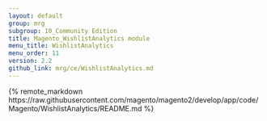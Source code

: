 ```yaml
---
layout: default
group: mrg
subgroup: 10_Community Edition
title: Magento_WishlistAnalytics module
menu_title: WishlistAnalytics
menu_order: 11
version: 2.2
github_link: mrg/ce/WishlistAnalytics.md
---
```


<div class="mrg-content">
{% remote_markdown https://raw.githubusercontent.com/magento/magento2/develop/app/code/Magento/WishlistAnalytics/README.md %}
</div>
